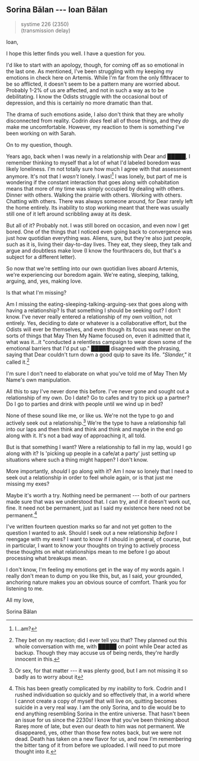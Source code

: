 ## Sorina Bălan --- Ioan Bălan

> systime 226 (2350)  
> (transmission delay)

Ioan,

I hope this letter finds you well. I have a question for you.

I'd like to start with an apology, though, for coming off as so emotional in the last one. As mentioned, I've been struggling with my keeping my emotions in check here on Artemis. While I'm far from the only fifthracer to be so afflicted, it doesn't seem to be a pattern many are worried about. Probably 1-2% of us are affected, and not in such a way as to be debilitating. I know the Odists struggle with the occasional bout of depression, and this is certainly no more dramatic than that.

The drama of such emotions aside, I also don't think that they are wholly disconnected from reality. Codrin *does* feel all of those things, and they *do* make me uncomfortable. However, my reaction to them is something I've been working on with Sarah.

On to my question, though.

Years ago, back when I was newly in a relationship with Dear and █████, I remember thinking to myself that a lot of what I'd labeled boredom was likely loneliness. I'm not totally sure how much I agree with that assessment anymore. It's not that I *wasn't* lonely. I was![^iam] I was lonely, but part of me is wondering if the constant interaction that goes along with cohabitation means that more of my time was simply occupied by dealing with others. Dinner with others. Walking the prairie with others. Working with others. Chatting with others. There was always someone around, for Dear rarely left the home entirely. Its inability to stop working meant that there was usually still one of it left around scribbling away at its desk.

But all of it? Probably not. I was still bored on occasion, and even now I get bored. One of the things that I noticed even going back to convergence was just how quotidian everything was. Aliens, sure, but they're also just people, such as it is, living their day-to-day lives. They eat, they sleep, they talk and argue and doubtless make love (I know the fourthracers do, but that's a subject for a different letter).

So now that we're settling into our own quotidian lives aboard Artemis, we're experiencing our boredom again. We're eating, sleeping, talking, arguing, and, yes, making love.

Is that what I'm missing?

Am I missing the eating-sleeping-talking-arguing-sex that goes along with having a relationship? Is that something I should be seeking out? I don't know. I've never really entered a relationship of my own volition, not entirely. Yes, deciding to date or whatever is a collaborative effort, but the Odists will ever be themselves, and even though its focus was never on the sorts of things that May Then My Name focused on, even it admitted that it, what was it...it "conducted a relentless campaign to wear down some of the emotional barriers that I'd put up." █████ disagreed with the phrasing, saying that Dear couldn't turn down a good quip to save its life. *"Slander,"* it called it.[^bet]

I'm sure I don't need to elaborate on what you've told me of May Then My Name's own manipulation.

All this to say I've never done this before. I've never gone and sought out a relationship of my own. Do I date? Go to cafes and try to pick up a partner? Do I go to parties and drink with people until we wind up in bed?

None of these sound like me, or like us. We're not the type to go and actively seek out a relationship.[^orsex] We're the type to have a relationship fall into our laps and then think and think and think and maybe in the end go along with it. It's not a bad way of approaching it, all told.

But is that something I want? Were a relationship to fall in my lap, would I go along with it? Is 'picking up people in a cafe/at a party' just setting up situations where such a thing might happen? I don't know.

More importantly, *should* I go along with it? Am I now so lonely that I need to seek out a relationship in order to feel whole again, or is that just me missing my exes?

Maybe it's worth a try. Nothing need be permanent --- both of our partners made sure that was we understood that. I can try, and if it doesn't work out, fine. It need not be permanent, just as I said my existence here need not be permanent.[^quit]

I've written fourteen question marks so far and not yet gotten to the question I wanted to ask. Should I seek out a new relationship *before* I reengage with my exes? I want to know if I should in general, of course, but in particular, I want to know your thoughts on trying to actively process these thoughts on what relationships mean to me before I go about processing what breakups mean.

I don't know, I'm feeling my emotions get in the way of my words again. I really don't mean to dump on you like this, but, as I said, your grounded, anchoring nature makes you an obvious source of comfort. Thank you for listening to me.

All my love,

Sorina Bălan

[^iam]: I...am?

[^bet]: They bet on my reaction; did I ever tell you that? They planned out this whole conversation with me, with █████ on point while Dear acted as backup. Though they may accuse us of being nerds, they're hardly innocent in this.

[^orsex]: Or sex, for that matter --- it was plenty good, but I am not missing it so badly as to worry about it

[^quit]: This has been greatly complicated by my inability to fork. Codrin and I rushed individuation so quickly and so effectively that, in a world where I cannot create a copy of myself that will live on, quitting becomes suicide in a very real way. I am the only Sorina, and to die would be to end anything resembling Sorina in the entire universe. That hasn't been an issue for us since the 2230s! I know that you've been thinking about Rareș more of late, but even our death to him was not permanent. We disappeared, yes, other than those few notes back, but we were not dead. Death has taken on a new flavor for us, and now I'm remembering the bitter tang of it from before we uploaded. I will need to put more thought into it.
